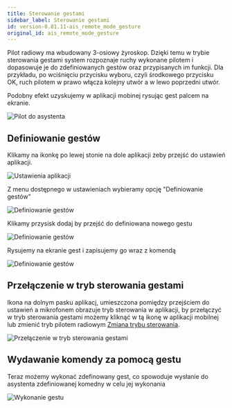 ```yaml
---
title: Sterowanie gestami
sidebar_label: Sterowanie gestami
id: version-0.81.11-ais_remote_mode_gesture
original_id: ais_remote_mode_gesture
---
```


Pilot radiowy ma wbudowany 3-osiowy żyroskop. Dzięki temu w trybie sterowania gestami system rozpoznaje ruchy wykonane pilotem i dopasowuje je do zdefiniowanych gestów oraz przypisanych im funkcji. Dla przykładu, po wciśnięciu przycisku wyboru, czyli środkowego przycisku OK, ruch pilotem w prawo włącza kolejny utwór a w lewo poprzedni utwór.

Podobny efekt uzyskujemy w aplikacji mobinej rysując gest palcem na ekranie.


![Pilot do asystenta](/AIS-docs/img/en/remote/remote_gesture_mode.png)


## Definiowanie gestów

Klikamy na ikonkę po lewej stonie na dole aplikacji żeby przejść do ustawień aplikacji.

![Ustawienia aplikacji](/AIS-docs/img/en/remote/remote_gesture_mode_1.png)


Z menu dostępnego w ustawieniach wybieramy opcję "Definiowanie gestów"

![Definiowanie gestów](/AIS-docs/img/en/remote/remote_gesture_mode_2.png)


Klikamy przysisk dodaj by przejść do definiowana nowego gestu

![Definiowanie gestów](/AIS-docs/img/en/remote/remote_gesture_mode_3.png)


Rysujemy na ekranie gest i zapisujemy go wraz z komendą

![Definiowanie gestów](/AIS-docs/img/en/remote/remote_gesture_mode_4.png)


## Przełączenie w tryb sterowania gestami

Ikona na dolnym pasku aplikacj, umieszczona pomiędzy przejściem do ustawień a mikrofonem obrazuje tryb sterowania w aplikacji, by przełączyć w tryb sterowania gestami możemy kliknąć w tą ikonę w aplikacji mobilnej lub zmienić tryb pilotem radiowym [Zmiana trybu sterowania](/AIS-docs/docs/en/ais_remote_modes.html).

![Przełączenie w tryb sterowania gestami](/AIS-docs/img/en/remote/remote_gesture_mode_5.png)


## Wydawanie komendy za pomocą gestu

Teraz możemy wykonać zdefinowany gest, co spowoduje wysłanie do asystenta zdefiniowanej komedny w celu jej wykonania

![Wykonanie gestu](/AIS-docs/img/en/remote/remote_gesture_mode_6.png)

